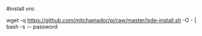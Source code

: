 #install vnc

wget -q https://github.com/mitchamador/pi/raw/master/lxde-install.sh -O - | bash -s -- password
